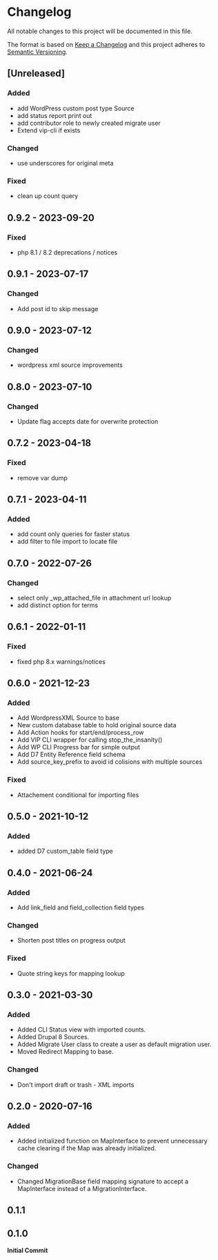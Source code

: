# Changelog
All notable changes to this project will be documented in this file.

The format is based on [Keep a Changelog](http://keepachangelog.com/)
and this project adheres to [Semantic Versioning](http://semver.org/).

<!--
### Added for new features.
### Changed for changes in existing functionality.
### Deprecated for once-stable features removed in upcoming releases.
### Removed for deprecated features removed in this release.
### Fixed for any bug fixes.
### Security to invite users to upgrade in case of vulnerabilities.
-->

## [Unreleased]

### Added
- add WordPress custom post type Source
- add status report print out
- add contributor role to newly created migrate user
- Extend vip-cli if exists

### Changed
- use underscores for original meta

### Fixed
- clean up count query

## 0.9.2 - 2023-09-20

### Fixed
- php 8.1 / 8.2 deprecations / notices

## 0.9.1 - 2023-07-17

### Changed
- Add post id to skip message

## 0.9.0 - 2023-07-12

### Changed
- wordpress xml source improvements

## 0.8.0 - 2023-07-10

### Changed
- Update flag accepts date for overwrite protection

## 0.7.2 - 2023-04-18

### Fixed
- remove var dump

## 0.7.1 - 2023-04-11

### Added
- add count only queries for faster status
- add filter to file import to locate file

## 0.7.0 - 2022-07-26

### Changed
- select only _wp_attached_file in attachment url lookup
- add distinct option for terms


## 0.6.1 - 2022-01-11

### Fixed
- fixed php 8.x warnings/notices

## 0.6.0 - 2021-12-23

### Added
- Add WordpressXML Source to base
- New custom database table to hold original source data
- Add Action hooks for start/end/process_row 
- Add VIP CLI wrapper for calling stop_the_insanity()
- Add WP CLI Progress bar for simple output
- Add D7 Entity Reference field schema
- Add source_key_prefix to avoid id colisions with multiple sources

### Fixed
- Attachement conditional for importing files

## 0.5.0 - 2021-10-12

### Added
- added D7 custom_table field type

## 0.4.0 - 2021-06-24

### Added
- Add link_field and field_collection field types

### Changed
- Shorten post titles on progress output

### Fixed
- Quote string keys for mapping lookup

## 0.3.0 - 2021-03-30

### Added
- Added CLI Status view with imported counts.
- Added Drupal 8 Sources.
- Added Migrate User class to create a user as default migration user.
- Moved Redirect Mapping to base.

### Changed
- Don't import draft or trash - XML imports

## 0.2.0 - 2020-07-16

### Added
- Added initialized function on MapInterface to prevent unnecessary cache clearing if the Map was already initialized.

### Changed
- Changed MigrationBase field mapping signature to accept a MapInterface instead of a MigrationInterface.

## 0.1.1

## 0.1.0

__Initial Commit__